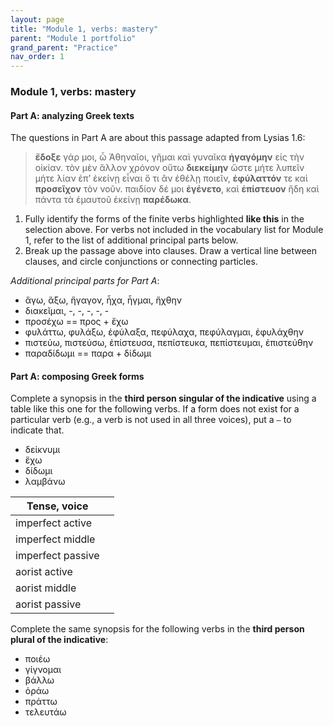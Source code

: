 ```yaml
---
layout: page
title: "Module 1, verbs: mastery"
parent: "Module 1 portfolio"
grand_parent: "Practice"
nav_order: 1
---
```


### Module 1, verbs: mastery



#### Part A: analyzing Greek texts

The questions in Part A are about this passage adapted from Lysias 1.6:

> **ἔδοξε** γάρ μοι, ὦ Ἀθηναῖοι, γῆμαι καὶ γυναῖκα **ἠγαγόμην** εἰς τὴν οἰκίαν. τὸν μὲν ἄλλον χρόνον οὕτω **διεκείμην** ὥστε μήτε λυπεῖν μήτε λίαν ἐπʼ ἐκείνῃ εἶναι ὅ τι ἂν ἐθέλῃ ποιεῖν, **ἐφύλαττόν** τε καὶ **προσεῖχον** τὸν νοῦν.  παιδίον δέ μοι **ἐγένετο**, καὶ **ἐπίστευον** ἤδη καὶ πάντα τὰ ἐμαυτοῦ ἐκείνῃ **παρέδωκα**. 

1. Fully identify the forms of the finite verbs highlighted **like this** in the selection above.  For verbs not included in the vocabulary list for Module 1, refer to the list of additional principal parts below.
2. Break up the passage above into clauses.  Draw a vertical line between clauses, and circle conjunctions or connecting particles.


*Additional principal parts for Part A*:

- ἄγω, ἄξω, ἤγαγον, ἦχα, ἦγμαι, ἤχθην
- διακεῖμαι, -, -, -, -, -
- προσέχω == προς + ἔχω 
- φυλάττω, φυλάξω, ἐφύλαξα, πεφύλαχα, πεφύλαγμαι, ἐφυλάχθην
- πιστεύω, πιστεύσω, ἐπίστευσα, πεπίστευκα, πεπίστευμαι, ἐπιστεύθην
- παραδίδωμι == παρα + δίδωμι


#### Part A: composing Greek forms

Complete a synopsis in the **third person singular of the indicative** using a table like this one for the following verbs.  If a form does not exist for a particular verb (e.g., a verb is not used in all three voices), put a `—` to indicate that.


- δείκνυμι
- ἔχω
- δίδωμι
- λαμβάνω


| Tense, voice | |
| --- | --- |
| imperfect active | |
| imperfect middle | |
| imperfect passive | |
| aorist active | |
| aorist middle | |
| aorist passive | |



Complete the same synopsis for the following verbs in the **third person plural of the indicative**:

- ποιέω
- γίγνομαι
- βάλλω
- ὁράω
- πράττω
- τελευτάω









